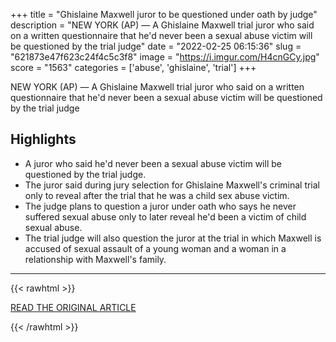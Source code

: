 +++
title = "Ghislaine Maxwell juror to be questioned under oath by judge"
description = "NEW YORK (AP) — A Ghislaine Maxwell trial juror who said on a written questionnaire that he'd never been a sexual abuse victim will be questioned by the trial judge"
date = "2022-02-25 06:15:36"
slug = "621873e47f623c24f4c5c3f8"
image = "https://i.imgur.com/H4cnGCy.jpg"
score = "1563"
categories = ['abuse', 'ghislaine', 'trial']
+++

NEW YORK (AP) — A Ghislaine Maxwell trial juror who said on a written questionnaire that he'd never been a sexual abuse victim will be questioned by the trial judge

## Highlights

- A juror who said he'd never been a sexual abuse victim will be questioned by the trial judge.
- The juror said during jury selection for Ghislaine Maxwell's criminal trial only to reveal after the trial that he was a child sex abuse victim.
- The judge plans to question a juror under oath who says he never suffered sexual abuse only to later reveal he'd been a victim of child sexual abuse.
- The trial judge will also question the juror at the trial in which Maxwell is accused of sexual assault of a young woman and a woman in a relationship with Maxwell's family.

---

{{< rawhtml >}}
  <p class="article-category">
    <a target="_blank" href="https://www.titusvilleherald.com/news/article_97afa563-86ba-5313-a78e-cbe7fdf57f81.html">READ THE ORIGINAL ARTICLE</a>
  </p>
{{< /rawhtml >}}
